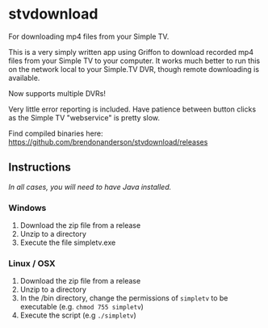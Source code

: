 stvdownload
===========

For downloading mp4 files from your Simple TV.

This is a very simply written app using Griffon to download recorded mp4 files from your Simple TV to your computer.  It works much better to run this on the network local to your Simple.TV DVR, though remote downloading is available.

Now supports multiple DVRs!

Very little error reporting is included.  Have patience between button clicks as the Simple TV "webservice" is pretty slow.

Find compiled binaries here: https://github.com/brendonanderson/stvdownload/releases

## Instructions

*In all cases, you will need to have Java installed.*

### Windows
1.  Download the zip file from a release
1.  Unzip to a directory
1.  Execute the file simpletv.exe

### Linux / OSX
1.  Download the zip file from a release
1.  Unzip to a directory
1.  In the /bin directory, change the permissions of `simpletv` to be executable (e.g. `chmod 755 simpletv`)
1.  Execute the script (e.g `./simpletv`)
